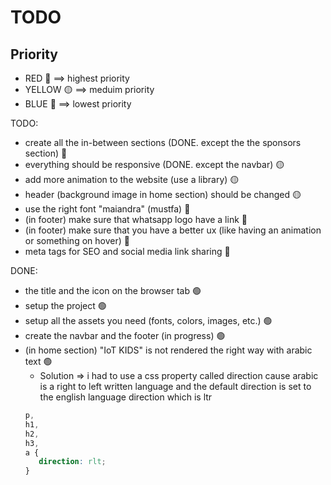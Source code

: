# TODO

## Priority

-  RED 🔴 ==> highest priority
-  YELLOW 🟡 ==> meduim priority
-  BLUE 🔵 ==> lowest priority

TODO:

-  create all the in-between sections (DONE. except the the sponsors section) 🔴
-  everything should be responsive (DONE. except the navbar) 🟡
-  add more animation to the website (use a library) 🟡
-  header (background image in home section) should be changed 🟡
-  use the right font "maiandra" (mustfa) 🔵
-  (in footer) make sure that whatsapp logo have a link 🔵
-  (in footer) make sure that you have a better ux (like having an animation or something on hover) 🔵
-  meta tags for SEO and social media link sharing 🔵

DONE:

-  the title and the icon on the browser tab 🟢
-  setup the project 🟢
-  setup all the assets you need (fonts, colors, images, etc.) 🟢
-  create the navbar and the footer (in progress) 🟢
-  (in home section) "IoT KIDS" is not rendered the right way with arabic text 🟢
   -  Solution => i had to use a css property called direction cause arabic is a right to left written language and the default direction is set to the english language direction which is ltr
   ```css
   p,
   h1,
   h2,
   h3,
   a {
      direction: rlt;
   }
   ```
